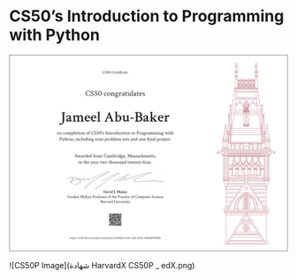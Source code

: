 # CS50’s Introduction to Programming with Python
![CS50P Image](CS50P.png)

![CS50P Image](شهادة HarvardX CS50P _ edX.png)
